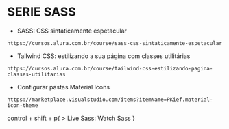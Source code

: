 # SERIE SASS

* SASS: CSS sintaticamente espetacular
```
https://cursos.alura.com.br/course/sass-css-sintaticamente-espetacular
```


* Tailwind CSS: estilizando a sua página com classes utilitárias
```
https://cursos.alura.com.br/course/tailwind-css-estilizando-pagina-classes-utilitarias
```

* Configurar pastas Material Icons
```
https://marketplace.visualstudio.com/items?itemName=PKief.material-icon-theme
```

control + shift + p{
    > Live Sass: Watch Sass
}